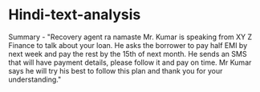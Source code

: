 # Hindi-text-analysis

Summary -
"Recovery agent ra namaste Mr. Kumar is speaking from XY Z Finance to talk about your loan. He asks the borrower to pay half EMI by next week and pay the rest by the 15th of next month. He sends an SMS that will have payment details, please follow it and pay on time. Mr Kumar says he will try his best to follow this plan and thank you for your understanding."
